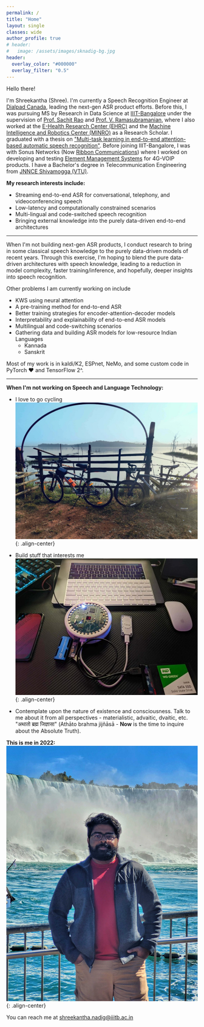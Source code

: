 ```yaml
---
permalink: /
title: "Home"
layout: single
classes: wide
author_profile: true
# header:
#   image: /assets/images/sknadig-bg.jpg
header:
  overlay_color: "#000000"
  overlay_filter: "0.5"
---
```


Hello there!

I'm Shreekantha (Shree). I'm currently a Speech Recognition Engineer at [Dialpad Canada](https://www.dialpad.com/), leading the next-gen ASR product efforts. Before this, I was pursuing MS by Research in Data Science at [IIIT-Bangalore](https://www.iiitb.ac.in/) under the supervision of [Prof. Sachit Rao](https://www.iiitb.ac.in/faculty/sachit-rao) and [Prof. V. Ramasubramanian](https://www.iiitb.ac.in/faculty/v-ramasubramanian), where I also worked at the [E-Health Research Center (EHRC)](https://ehrc.iiitb.ac.in/) and the [Machine Intelligence and Robotics Center (MINRO)](https://minro.org/) as a Research Scholar. I graduated with a thesis on ["Multi-task learning in end-to-end attention-based automatic speech recognition"](https://drive.google.com/file/d/1KAS1Hm0-9ZcAxc7h3YIIKxAz9lbgBD5i/view?usp=sharing). Before joining IIIT-Bangalore, I was with Sonus Networks (Now [Ribbon Communications](https://ribboncommunications.com/)) where I worked on developing and testing [Element Management Systems](https://ribboncommunications.com/company/get-help/glossary/element-management-system-ems) for 4G-VOIP products. I have a Bachelor's degree in Telecommunication Engineering from [JNNCE Shivamogga (VTU)](https://jnnce.ac.in/).

**My research interests include:**

- Streaming end-to-end ASR for conversational, telephony, and videoconferencing speech
- Low-latency and computationally constrained scenarios
- Multi-lingual and code-switched speech recognition
- Bringing external knowledge into the purely data-driven end-to-end architectures

---

When I'm not building next-gen ASR products, I conduct research to bring in some classical speech knowledge to the purely data-driven models of recent years. Through this exercise, I'm hoping to blend the pure data-driven architectures with speech knowledge, leading to a reduction in model complexity, faster training/inference, and hopefully, deeper insights into speech recognition. 

Other problems I am currently working on include 
- KWS using neural attention
- A pre-training method for end-to-end ASR
- Better training strategies for encoder-attention-decoder models
- Interpretability and explainability of end-to-end ASR models
- Multilingual and code-switching scenarios
- Gathering data and building ASR models for low-resource Indian Languages
  - Kannada
  - Sanskrit

Most of my work is in kaldi/K2, ESPnet, NeMo, and some custom code in PyTorch ❤️ and TensorFlow 2^.

---

**When I'm not working on Speech and Language Technology:**

- I love to go cycling
![image-center](/assets/images/cycling.jpg){: .align-center}


- Build stuff that interests me
![image-center](/assets/images/electronics.jpg){: .align-center}

- Contemplate upon the nature of existence and consciousness. Talk to me about it from all perspectives - materialistic, advaitic, dvaitic, etc. "अथातो ब्रह्म जिज्ञासा" (Athāto brahma jijñāsā - **Now** is the time to inquire about the Absolute Truth).

**This is me in 2022:**
![image-center](/assets/images/Shreekantha_Nadig2.jpg){: .align-center}

You can reach me at [shreekantha.nadig@iiitb.ac.in](mailto:shreekantha.nadig@iiitb.ac.in)

